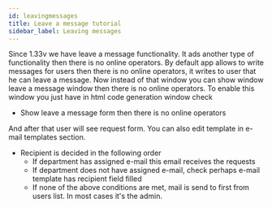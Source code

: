 ```yaml
---
id: leavingmessages
title: Leave a message tutorial
sidebar_label: Leaving messages
---
```


Since 1.33v we have leave a message functionality. It ads another type of functionality then there is no online operators. By default app allows to write messages for users then there is no online operators, it writes to user that he can leave a message. Now instead of that window you can show window leave a message window then there is no online operators. To enable this window you just have in html code generation window check

*   Show leave a message form then there is no online operators

And after that user will see request form. You can also edit template in e-mail templates section.

*   Recipient is decided in the following order
    *   If department has assigned e-mail this email receives the requests
    *   If department does not have assigned e-mail, check perhaps e-mail template has recipient field filled
    *   If none of the above conditions are met, mail is send to first from users list. In most cases it's the admin.